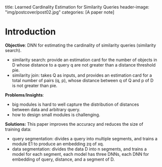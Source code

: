 title: Learned Cardinality Estimation for Similarity Queries
header-image: "img/postcover/post02.jpg"
categories: [A paper note]

# Introduction

**Objective**: DNN for estimating the cardinality of similarity queries (similarity search).

- similarity search: provide an estimation card for the number of objects in D whose distance to a query q are not greater than a distance threshold pie.
- similarity join: takes Q as inputs, and provides an estimation card for a total number of pairs (q, p), whose distance between q of Q and p of D is not greater than pie.

**Problems**/**Insights**:

- big modules is hard to well capture the distribution of distances between data and arbitrary query.
- how to design small modules is challenging.

**Solutions:** This paper improves the accuracy and reduces the size of training data: 

- query segmentation: divides a query into multiple segments, and trains a module E1 to produce an embedding zq of xq.
- data segmentation: divides the data D into n segments, and trains a model for each segment, each model has three DNNs, each DNN for embedding of query, distance, and a segment of D.




